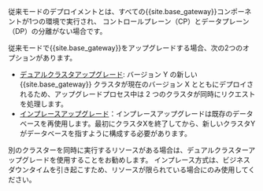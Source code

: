 従来モードのデプロイメントとは、すべての{{site.base_gateway}}コンポーネントが1つの環境で実行され、
コントロールプレーン（CP）とデータプレーン（DP）の分離がない場合です。

従来モードで{{site.base_gateway}}をアップグレードする場合、次の2つのオプションがあります。

* [デュアルクラスタアップグレード](#dual-cluster-upgrade): バージョン Y の新しい {{site.base_gateway}} クラスタが現在のバージョン X とともにデプロイされるため、アップグレードプロセス中は 2 つのクラスタが同時にリクエストを処理します。
* [インプレースアップグレード](#in-place-upgrade)：インプレースアップグレードは既存のデータベースを再使用します。最初にクラスタXを終了してから、新しいクラスタYがデータベースを指すように構成する必要があります。

別のクラスターを同時に実行するリソースがある場合は、デュアルクラスターアップグレードを使用することをお勧めします。
インプレース方式は、ビジネスダウンタイムを引き起こすため、リソースが限られている場合にのみ使用してください。

